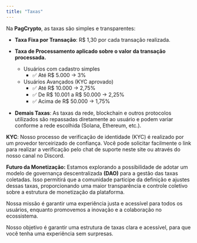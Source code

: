 ```yaml
---
title: "Taxas"
---
```


Na **PagCrypto**, as taxas são simples e transparentes:

- **Taxa Fixa por Transação**: R$ 1,30 por cada transação realizada.
- **Taxa de Processamento aplicado sobre o valor** **da transação processada.**
	- Usuários com cadastro simples
		- ✅ Até R$ 5.000 → 3%
	- Usuários Avançados (KYC aprovado)
		- ✅ Até R$ 10.000 → 2,75%
		- ✅ De R$ 10.001 a R$ 50.000 → 2,25%
		- ✅ Acima de R$ 50.000 → 1,75%



- **Demais Taxas**: As taxas da rede, blockchain e outros protocolos utilizados são repassadas diretamente ao usuário e podem variar conforme a rede escolhida (Solana, Ethereum, etc.).


**KYC**: Nosso processo de verificação de identidade (KYC) é realizado por um provedor terceirizado de confiança. Você pode solicitar facilmente o link para realizar a verificação pelo chat de suporte neste site ou através do nosso canal no Discord.

**Futuro da Monetização:** Estamos explorando a possibilidade de adotar um modelo de governança descentralizada **(DAO)** para a gestão das taxas coletadas. Isso permitirá que a comunidade participe da definição e ajustes dessas taxas, proporcionando uma maior transparência e controle coletivo sobre a estrutura de monetização da plataforma.

Nossa missão é garantir uma experiência justa e acessível para todos os usuários, enquanto promovemos a inovação e a colaboração no ecossistema.

Nosso objetivo é garantir uma estrutura de taxas clara e acessível, para que você tenha uma experiência sem surpresas.
